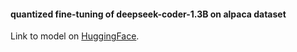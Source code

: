 

#### quantized fine-tuning of deepseek-coder-1.3B on alpaca dataset
Link to model on [HuggingFace](https://huggingface.co/unnumsykar/deepseek-coder-1.3b-AlpacaCode).
